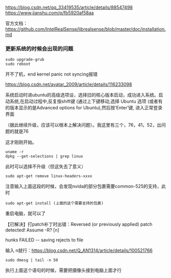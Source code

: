 https://blog.csdn.net/qq_33419535/article/details/88547498
https://www.jianshu.com/p/fb5920af58aa

官方文档：https://github.com/IntelRealSense/librealsense/blob/master/doc/installation.md

### 更新系统的时候会出现的问题 
    sudo upgrade-grub
    sudo reboot

开不了机，end kernel panic not syncing报错

https://blog.csdn.net/avatar_2009/article/details/116233098

系统启动时进ubuntu的高级选项设，选择旧的核心版本启动，成功进入系统。启动系统,在启动过程中,反复按shift键 (通过上下键移动,选择 Ubuntu 选项 (或者有的版本显示的是Advanced options for Ubuntu),然后按’Enter’键, 进入正常登录界面

（据此继续升级，应该可以根本上解决问题）。我这里有三个，76，41，52，出问题的就是76

这才刚刚开始。

    uname -r
    dpkg --get-selections | grep linux

此时可以选择不升级（但这失去了意义）

    sudo apt-get remove linux-headers-xxxx

注意输入上面这段的时候，会发现nvida的部分包裹需要common-525的支持，此时

    sudo apt-get install (上面的这个需要支持的包裹)

重启电脑，就可以了

【已解决】打patch补丁时出错：Reversed (or previously applied) patch detected! Assume -R? [n]

hunks FAILED -- saving rejects to file

输入 n就行：https://blog.csdn.net/Q_AN1314/article/details/100521766

    sudo dmesg | tail -n 50

执行上面这个语句的时候，需要把摄像头接到电脑上面才行



